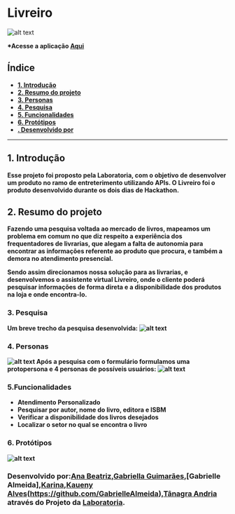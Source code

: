 # Livreiro
![alt text](src/img/toten.jpg)

<b> *Acesse a aplicação [Aqui](https://livreiro.vercel.app/) 
## Índice

- [1. Introdução](#1-introdução)
- [2. Resumo do projeto](#2-resumo-do-projeto)
- [3. Personas](#3-personas)
- [4. Pesquisa](#4-pesquisa)
- [5. Funcionalidades](#5-funcionalidades)
- [6. Protótipos](#6-protótipos)
- [. Desenvolvido por](#-desenvolvido-por)

---

## 1. Introdução

Esse projeto foi proposto pela Laboratoria, com o objetivo de desenvolver um produto no ramo de entreterimento utilizando APIs.
O Livreiro foi o produto desenvolvido durante os dois dias de Hackathon.

## 2. Resumo do projeto

Fazendo uma pesquisa voltada ao mercado de livros, mapeamos um problema em comum no que diz respeito a experiência dos frequentadores de livrarias, que alegam  a falta  de autonomia para encontrar as informações referente ao produto que procura, e também a demora no atendimento presencial.

Sendo assim direcionamos nossa solução para as  livrarias, e desenvolvemos o assistente virtual Livreiro, onde o cliente poderá pesquisar informações de forma direta e a disponibilidade dos produtos  na loja e onde encontra-lo.

### 3. Pesquisa
Um breve trecho da pesquisa desenvolvida:
![alt text](src/img/pesquisa.jpg)

### 4. Personas
![alt text](src/img/student.jpg)
Após a pesquisa com o formulário formulamos uma protopersona e 4 personas de possíveis usuários:
![alt text](src/img/personas-livreiro.jpg)

### 5.Funcionalidades
- Atendimento Personalizado
- Pesquisar por autor, nome do livro, editora e ISBM
- Verificar a disponibilidade dos livros desejados
- Localizar o setor no qual se encontra o livro

### 6. Protótipos

![alt text](src/img/mockup.JPG)

### Desenvolvido por:[Ana Beatriz](https://github.com/biacostadev),[Gabriella Guimarães](https://github.com/gabriella-guimaraes),[Gabrielle Almeida],[Karina](https://github.com/karina1602),[Kaueny Alves](https://github.com/Kaueny-Alves)(https://github.com/GabrielleAlmeida),[Tânagra Andria](https://github.com/TanagraAndria) através do Projeto da [Laboratoria](https://www.laboratoria.la/).
